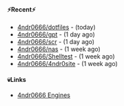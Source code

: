 #### ⚡Recent⚡

- [4ndr0666/dotfiles](https://github.com/4ndr0666/dotfiles) - (today)
- [4ndr0666/gpt](https://github.com/4ndr0666/gpt) - (1 day ago)
- [4ndr0666/scr](https://github.com/4ndr0666/scr) - (1 day ago)
- [4ndr0666/nas](https://github.com/4ndr0666/nas) - (1 week ago)
- [4ndr0666/Shelltest](https://github.com/4ndr0666/Shelltest) - (1 week ago)
- [4ndr0666/4ndr0site](https://github.com/4ndr0666/4ndr0site) - (1 week ago)

#### 💀Links

- [4ndr0666 Engines](https://github.com/hoothin/SearchJumper/discussions/73)


